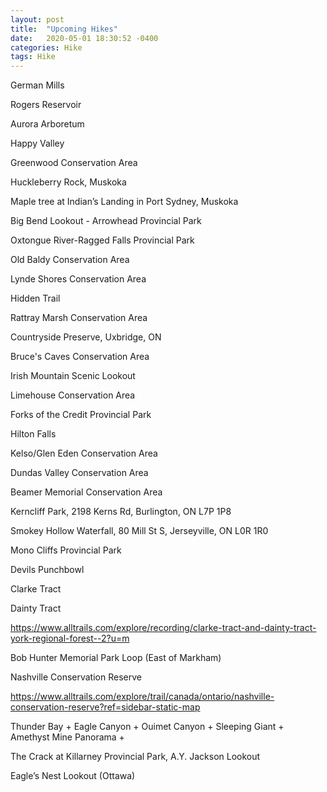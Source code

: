 ```yaml
---
layout: post
title:  "Upcoming Hikes"
date:   2020-05-01 18:30:52 -0400
categories: Hike
tags: Hike
---
```


German Mills

Rogers Reservoir 

Aurora Arboretum

Happy Valley

Greenwood Conservation Area

Huckleberry Rock, Muskoka

Maple tree at Indian’s Landing in Port Sydney, Muskoka

Big Bend Lookout - Arrowhead Provincial Park

Oxtongue River-Ragged Falls Provincial Park

Old Baldy Conservation Area

Lynde Shores Conservation Area

Hidden Trail

Rattray Marsh Conservation Area

Countryside Preserve, Uxbridge, ON

Bruce's Caves Conservation Area

Irish Mountain Scenic Lookout

Limehouse Conservation Area

Forks of the Credit Provincial Park

Hilton Falls

Kelso/Glen Eden Conservation Area

Dundas Valley Conservation Area

Beamer Memorial Conservation Area

Kerncliff Park, 2198 Kerns Rd, Burlington, ON L7P 1P8

Smokey Hollow Waterfall, 80 Mill St S, Jerseyville, ON L0R 1R0

Mono Cliffs Provincial Park

Devils Punchbowl

Clarke Tract 

Dainty Tract

https://www.alltrails.com/explore/recording/clarke-tract-and-dainty-tract-york-regional-forest--2?u=m

Bob Hunter Memorial Park Loop (East of Markham)

Nashville Conservation Reserve

https://www.alltrails.com/explore/trail/canada/ontario/nashville-conservation-reserve?ref=sidebar-static-map

Thunder Bay + Eagle Canyon + Ouimet Canyon + Sleeping Giant + Amethyst Mine Panorama + 

The Crack at Killarney Provincial Park, A.Y. Jackson Lookout

Eagle’s Nest Lookout (Ottawa)
